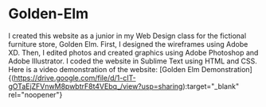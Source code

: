 # Golden-Elm
 I created this website as a junior in my Web Design class for the fictional furniture store, Golden Elm.
 First, I designed the wireframes using Adobe XD. Then, I edited photos and created graphics using Adobe Photoshop and Adobe Illustrator.
 I coded the website in Sublime Text using HTML and CSS.
 Here is a video demonstration of the website: [Golden Elm Demonstration] {(https://drive.google.com/file/d/1-cIT-gOTaEjZFVnwM8pwbtrF8t4VEbq_/view?usp=sharing):target="_blank" rel="noopener"}
